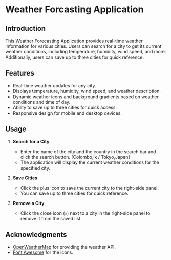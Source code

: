 # Weather Forcasting Application

## Introduction
This Weather Forecasting Application provides real-time weather information for various cities. Users can search for a city to get its current weather conditions, including temperature, humidity, wind speed, and more. Additionally, users can save up to three cities for quick reference.

## Features
- Real-time weather updates for any city.
- Displays temperature, humidity, wind speed, and weather description.
- Dynamic weather icons and background gradients based on weather conditions and time of day.
- Ability to save up to three cities for quick access.
- Responsive design for mobile and desktop devices.

## Usage
1. **Search for a City**
    - Enter the name of the city and the country in the search bar and click the search button. [Colombo,lk / Tokyo,Japan]
    - The application will display the current weather conditions for the specified city.

2. **Save Cities**
    - Click the plus icon to save the current city to the right-side panel.
    - You can save up to three cities for quick reference.

3. **Remove a City**
    - Click the close icon (`×`) next to a city in the right-side panel to remove it from the saved list.

## Acknowledgments
- [OpenWeatherMap](https://openweathermap.org/) for providing the weather API.
- [Font Awesome](https://fontawesome.com/) for the icons.
